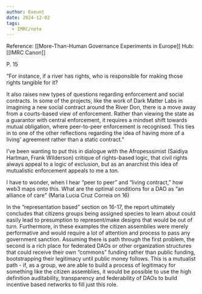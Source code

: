 ```yaml
---
author: Exeunt
date: 2024-12-02
tags:
  - IMRC/note
---
```

Reference: [[More-Than-Human Governance Experiments in Europe]]
Hub: [[IMRC Canon]]

P. 15

“For instance, if a river has rights, who is responsible for making those rights tangible for it?

It also raises new types of questions regarding enforcement and social contracts. In some of the projects, like the work of Dark Matter Labs in imagining a new social contract around the River Don, there is a move away from a courts-based view of enforcement. Rather than viewing the state as a guarantor with central enforcement, it requires a mindset shift towards mutual obligation, where peer-to-peer enforcement is recognised. This ties in to one of the other reflections regarding the idea of having more of a living' agreement rather than a static contract.” 

I’ve been wanting to put this in dialogue with the Afropesssimist (Saidiya Hartman, Frank Wilderson) critique of rights-based logic, that civil rights always appeal to a logic of exclusion, but as an anarchist this idea of mutualistic enforcement appeals to me a ton. 

  

I have to wonder, when I hear “peer to peer” and “living contract,” how web3 maps onto this. What are the optimal conditions for a DAO as “an alliance of care” (Maria Lucia Cruz Correia on 16)

  

In the “representation based” section on 16-17, the report ultimately concludes that citizens groups being assigned species to learn about could easily lead to presumption to represent/make designs that would be out of turn. Furthermore, in these examples the citizen assemblies were merely performative and would require a lot of attention and process to pass any government sanction. Assuming there is path through the first problem, the second is a rich place for federated DAOs or other organization structures that could receive their own “commons” funding rather than public funding, bootstrapping their legitimacy until public money follows. This is a mutualist path - if, as a group, we are able to build a process of legitimacy for something like the citizen assemblies, it would be possible to use the high definition auditability, transparency and federability of DAOs to build incentive based networks to fill just this role.
